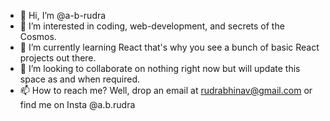 - 👋 Hi, I’m @a-b-rudra
- 👀 I’m interested in coding, web-development, and secrets of the Cosmos.
- 🌱 I’m currently learning React that's why you see a bunch of basic React projects out there.
- 💞️ I’m looking to collaborate on nothing right now but will update this space as and when required.
- 📫 How to reach me? Well, drop an email at rudrabhinav@gmail.com or find me on Insta @a.b.rudra

<!---
a-b-rudra/a-b-rudra is a ✨ special ✨ repository because its `README.md` (this file) appears on your GitHub profile.
You can click the Preview link to take a look at your changes.
--->
